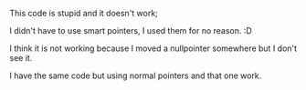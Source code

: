 This code is stupid and it doesn't work; 

I didn't have to use smart pointers, I used them for no reason. :D

I think it is not working because I moved a nullpointer somewhere but I don't see it.

I have the same code but using normal pointers and that one work.
